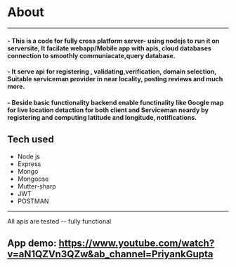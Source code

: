 # About
---


#### - This is a code for fully cross platform server- using nodejs to run it on serversite, It facilate webapp/Mobile app with apis, cloud databases connection to smoothly communiacate,query database. 
#### - It serve api for registering , validating,verification, domain selection, Suitable serviceman provider in near locality, posting reviews and much more. 
#### - Beside basic functionality backend enable functinality like Google map for live location detaction for both client and Serviceman neardy by registering and computing latitude and longitude, notifications.



## Tech used

- Node js
- Express
- Mongo
- Mongoose
- Mutter-sharp
- JWT
- POSTMAN 


---
 All apis are tested -- fully  functional
 
## App demo: https://www.youtube.com/watch?v=aN1QZVn3QZw&ab_channel=PriyankGupta
